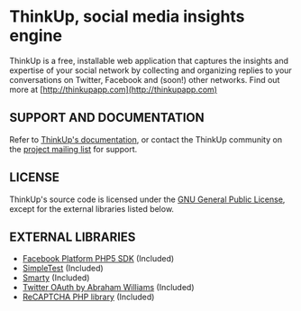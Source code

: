 # ThinkUp, social media insights engine

ThinkUp is a free, installable web application that captures the insights and expertise of your social network by 
collecting and organizing replies to your conversations on Twitter, Facebook and (soon!) other networks.
Find out more at  [http://thinkupapp.com](http://thinkupapp.com)

## SUPPORT AND DOCUMENTATION

Refer to [ThinkUp's documentation](http://thinkupapp.com/docs/), or contact the ThinkUp community on the
[project mailing list](http://groups.google.com/group/thinkupapp) for support.

## LICENSE

ThinkUp's source code is licensed under the
[GNU General Public License](http://www.gnu.org/licenses/gpl.html),
except for the  external libraries listed below.

## EXTERNAL LIBRARIES

- [Facebook Platform PHP5 SDK](https://github.com/facebook/php-sdk) (Included) 
- [SimpleTest](http://www.simpletest.org/) (Included)
- [Smarty](http://smarty.net) (Included)
- [Twitter OAuth by Abraham Williams](http://github.com/abraham/twitteroauth) (Included)
- [ReCAPTCHA PHP library](http://recaptcha.net/plugins/php/) (Included)
